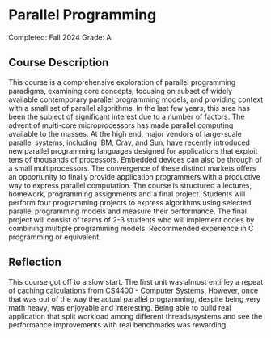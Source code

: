 # Parallel Programming

Completed: Fall 2024 Grade: A

## Course Description

This course is a comprehensive exploration of parallel programming paradigms,
examining core concepts, focusing on subset of widely available contemporary
parallel programming models, and providing context with a small set of parallel
algorithms. In the last few years, this area has been the subject of significant
interest due to a number of factors. The advent of multi-core microprocessors
has made parallel computing available to the masses. At the high end, major
vendors of large-scale parallel systems, including IBM, Cray, and Sun, have
recently introduced new parallel programming languages designed for applications
that exploit tens of thousands of processors. Embedded devices can also be
through of a small multiprocessors. The convergence of these distinct markets
offers an opportunity to finally provide application programmers with a
productive way to express parallel computation. The course is structured a
lectures, homework, programming assignments and a final project. Students will
perform four programming projects to express algorithms using selected parallel
programming models and measure their performance. The final project will consist
of teams of 2-3 students who will implement codes by combining multiple
programming models. Recommended experience in C programming or equivalent.

## Reflection

This course got off to a slow start. The first unit was almost entirley a repeat
of caching calculations from CS4400 - Computer Systems. However, once that was
out of the way the actual parallel programming, despite being very math heavy,
was enjoyable and interesting. Being able to build real application that split
workload among different threads/systems and see the performance improvements
with real benchmarks was rewarding.

